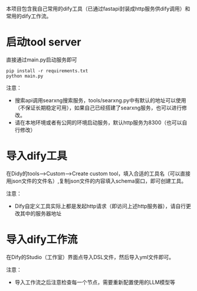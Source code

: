 本项目包含我自己常用的dify工具（已通过fastapi封装成http服务供dify调用）和常用的dify工作流。
# 启动tool server
直接通过main.py启动服务即可
```
pip install -r requirements.txt
python main.py
```

注意：
- 搜索api调用searxng搜索服务，tools/searxng.py中有默认的地址可以使用（不保证长期稳定可用），如果自己已经搭建了searxng服务，也可以进行修改。
- 请在本地环境或者有公网的环境启动服务，默认http服务为8300（也可以自行修改）

# 导入dify工具
在Didy的tools-->Custom-->Create custom tool，填入合适的工具名（可以直接用json文件的文件名）,复制json文件的内容填入schema窗口，即可创建工具。

注意：
- Dify自定义工具实际上都是发起http请求（即访问上述http服务器），请自行更改其中的服务器地址

# 导入dify工作流
在Dify的Studio（工作室）界面点导入DSL文件，然后导入yml文件即可。

注意：
- 导入工作流之后注意检查每一个节点，需要重新配置使用的LLM模型等